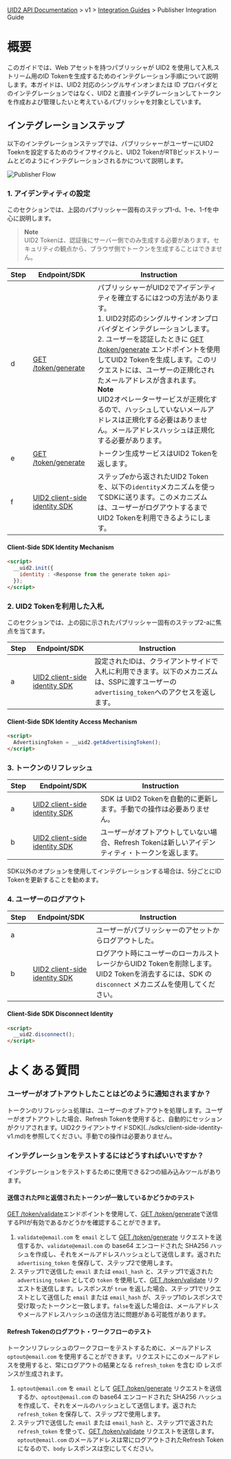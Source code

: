 [UID2 API Documentation](../../README.md) > v1 > [Integration Guides](README.md) > Publisher Integration Guide

# 概要

このガイドでは、Web アセットを持つパブリッシャが UID2 を使用して入札ストリーム用のID Tokenを生成するためのインテグレーション手順について説明します。本ガイドは、UID2 対応のシングルサインオンまたは ID プロバイダとのインテグレーションではなく、UID2 と直接インテグレーションしてトークンを作成および管理したいと考えているパブリッシャを対象としています。

## インテグレーションステップ

以下のインテグレーションステップでは、パブリッシャーがユーザーにUID2 Toeknを設定するためのライフサイクルと、UID2 TokenがRTBビッドストリームとどのようにインテグレーションされるかについて説明します。

![Publisher Flow](https://mermaid.ink/svg/eyJjb2RlIjoiICBzZXF1ZW5jZURpYWdyYW1cbiAgICBwYXJ0aWNpcGFudCBVIGFzIOODpuODvOOCtuODvFxuICAgIHBhcnRpY2lwYW50IFAgYXMg44OR44OW44Oq44OD44K344Oj44O8XG4gICAgcGFydGljaXBhbnQgVUlEMiBhcyBVSUQyIFNlcnZpY2VcbiAgICBwYXJ0aWNpcGFudCBTU1BcbiAgICBOb3RlIG92ZXIgVSxTU1A6IDEuIOOCouOCpOODh-ODs-ODhuOCo-ODhuOCo-OBruioreWumlxuICAgIFUtPj4rUDogMS1hLiDjg6bjg7zjgrbjg7zjgYzjg5Hjg5bjg6rjg4Pjgrfjg6Pjg7zjga7jgqLjgrvjg4Pjg4jjgavjgqLjgq_jgrvjgrnjgZfjgb7jgZnjgIJcbiAgICBQLT4-LVU6IDEtYi4g44OR44OW44Oq44OD44K344Oj44O844Gv44CB44Kq44O844OX44Oz44Gq44Kk44Oz44K_44O844ON44OD44OI44Gu5L6h5YCk5Lqk5o-b44KS6Kqs5piO44GX44CB44Ot44Kw44Kk44Oz44KS6KaB5rGC44GX44G-44GZ44CCXG4gICAgYWN0aXZhdGUgVVxuICAgIFUtPj5QOiAxLWMuIOODpuODvOOCtuODvOOBr-iqjeiovOOCkuihjOOBhOOAgVVJRDLjga7kvZzmiJDjgpLoqLHlj6_jgZfjgb7jgZnjgIJcbiAgICBkZWFjdGl2YXRlIFVcbiAgICBhY3RpdmF0ZSBQXG4gICAgUC0-PlVJRDI6IDEtZC4g44OR44OW44Oq44OD44K344Oj44O844Gv44CB44Om44O844K244O844GuUElJ44KS44OI44O844Kv44Oz55Sf5oiQ44K144O844OT44K544Gr6YCB44KK44G-44GZ44CCXG4gICAgZGVhY3RpdmF0ZSBQXG4gICAgYWN0aXZhdGUgVUlEMlxuICAgIFVJRDItPj5QOiAxLWUuIOODiOODvOOCr-ODs-eUn-aIkOOCteODvOODk-OCueOBr1VJRDIgVG9rZW7jgpLov5TjgZfjgb7jgZnjgIJcbiAgICBkZWFjdGl2YXRlIFVJRDJcbiAgICBhY3RpdmF0ZSBQXG4gICAgUC0-PlU6IDEtZi4g44OR44OW44Oq44OD44K344Oj44O844Gv44CB44Om44O844K244O844GrVUlEMuOCkuioreWumuOBl-OBvuOBmeOAglxuICAgIGRlYWN0aXZhdGUgUFxuICAgIE5vdGUgb3ZlciBVLFNTUDogMi4gVUlEMiBUb2tlbuOCkuWIqeeUqOOBl-OBn-WFpeacrVxuXG4gICAgUC0-PlNTUDogMi1hLiDjg5Hjg5bjg6rjg4Pjgrfjg6Pjg7zjga_jgIFVSUQyIFRva2Vu44KS5L2_44Gj44Gm5bqD5ZGK55SoU1NQ44KS5ZG844Gz5Ye644GX44G-44GZ44CCXG4gICAgYWN0aXZhdGUgU1NQXG4gICAgU1NQLT4-UDogMi1iLiBTU1Djga_jgIHooajnpLrjgZnjgovluoPlkYrjgpLov5TjgZfjgb7jgZnjgIJcbiAgICBkZWFjdGl2YXRlIFNTUFxuICAgIGFjdGl2YXRlIFBcbiAgICBQLT4-VTogMi1jLiDjg5Hjg5bjg6rjg4Pjgrfjg6Pjg7zjga_jgIHjg6bjg7zjgrbjg7zjgavluoPlkYrjgpLooajnpLrjgZfjgb7jgZnjgIJcbiAgICBkZWFjdGl2YXRlIFBcblxuICAgIE5vdGUgb3ZlciBVLFNTUDogMy4g44OI44O844Kv44Oz44Gu44Oq44OV44Os44OD44K344OlXG4gICAgVS0-PlVJRDI6IDMtYS4gU0RL44Gv44CB44Oq44OV44Os44OD44K344Ol44OI44O844Kv44Oz44KS5L2_55So44GX44GmVUlEMuOCkuODquODleODrOODg-OCt-ODpeOBmeOCi-ODquOCr-OCqOOCueODiOOCkumAgeS_oeOBl-OBvuOBmeOAglxuICAgIGFjdGl2YXRlIFVJRDJcbiAgICBVSUQyLT4-VTogMy1iLiDjg6bjg7zjgrbjg7zjgYzjgqrjg5fjg4jjgqLjgqbjg4jjgZfjgabjgYTjgarjgYTloLTlkIjjgIHjg6rjg5Xjg6zjg4Pjgrfjg6Xjg4jjg7zjgq_jg7Pjg7vjgrXjg7zjg5Pjgrnjga_mlrDjgZfjgYRJROODiOODvOOCr-ODs-OCkui_lOOBl-OBvuOBmeOAglxuICAgIGRlYWN0aXZhdGUgVUlEMlxuICAgIE5vdGUgb3ZlciBVLFNTUDogNC4g44Om44O844K244O844Ot44Kw44Ki44Km44OIXG4gICAgVS0-PlA6IDQtYS4g44Om44O844K244O844GM44OR44OW44Oq44OD44K344Oj44O844Gu44Ki44K744OD44OI44GL44KJ44Ot44Kw44Ki44Km44OI44GX44G-44GZ44CCXG4gICAgYWN0aXZhdGUgUFxuICAgIFAtPj5VOiA0LWIuIOODpuODvOOCtuODvOOBrklE44GM44Kv44Oq44Ki44GV44KM44G-44GZ44CCXG4gICAgZGVhY3RpdmF0ZSBQIiwibWVybWFpZCI6eyJ0aGVtZSI6ImZvcmVzdCJ9LCJ1cGRhdGVFZGl0b3IiOmZhbHNlLCJhdXRvU3luYyI6dHJ1ZSwidXBkYXRlRGlhZ3JhbSI6ZmFsc2V9)

### 1. アイデンティティの設定

このセクションでは、上図のパブリッシャー固有のステップ1-d、1-e、1-fを中心に説明します。

><b>Note</b><br>
UID2 Tokenは、認証後にサーバー側でのみ生成する必要があります。セキュリティの観点から、ブラウザ側でトークンを生成することはできません。

| Step | Endpoint/SDK | Instruction |
| --- | --- | --- |
| d | [GET /token/generate](../endpoints/get-token-generate.md) | パブリッシャーがUID2でアイデンティティを確立するには2つの方法があります。<br>1. UID2対応のシングルサインオンプロバイダとインテグレーションします。<br> 2. ユーザーを認証したときに [GET /token/generate](../endpoints/get-token-generate.md) エンドポイントを使用してUID2 Tokenを生成します。このリクエストには、ユーザーの正規化されたメールアドレスが含まれます。  <br><b>Note</b><br>UID2オペレーターサービスが正規化するので、ハッシュしていないメールアドレスは正規化する必要はありません。メールアドレスハッシュは正規化する必要があります。|
| e | [GET /token/generate](../endpoints/get-token-generate.md) | トークン生成サービスはUID2 Tokenを返します。 |
| f | [UID2 client-side identity SDK](../sdks/client-side-identity-v1.md) | ステップeから返されたUID2 Tokenを、以下の`identity`メカニズムを使ってSDKに送ります。このメカニズムは、ユーザーがログアウトするまでUID2 Tokenを利用できるようにします。 |

#### Client-Side SDK Identity Mechanism

```html
<script>
  __uid2.init({
    identity : <Response from the generate token api>
  });
</script>
```

### 2. UID2 Tokenを利用した入札

このセクションでは、上の図に示されたパブリッシャー固有のステップ2-aに焦点を当てます。

| Step | Endpoint/SDK | Instruction |
| --- | --- | --- |
| a | [UID2 client-side identity SDK](../sdks/client-side-identity-v1.md) | 設定されたIDは、クライアントサイドで入札に利用できます。以下のメカニズムは、SSPに渡すユーザーの`advertising_token`へのアクセスを返します。 |

#### Client-Side SDK Identity Access Mechanism

```html
<script>
  AdvertisingToken = __uid2.getAdvertisingToken();
</script>
```

### 3. トークンのリフレッシュ

| Step | Endpoint/SDK | Instruction |
| --- | --- | --- |
| a | [UID2 client-side identity SDK](../sdks/client-side-identity-v1.md) | SDK は UID2 Tokenを自動的に更新します。手動での操作は必要ありません。 |
| b | [UID2 client-side identity SDK](../sdks/client-side-identity-v1.md) | ユーザーがオプトアウトしていない場合、Refresh Tokenは新しいアイデンティティ・トークンを返します。 |

SDK以外のオプションを使用してインテグレーションする場合は、5分ごとにID Tokenを更新することを勧めます。

### 4. ユーザーのログアウト

| Step | Endpoint/SDK | Instruction |
| --- | --- | --- |
| a |  | ユーザーがパブリッシャーのアセットからログアウトした。 |
| b | [UID2 client-side identity SDK](../sdks/client-side-identity-v1.md) | ログアウト時にユーザーのローカルストレージからUID2 Tokenを削除します。UID2 Tokenを消去するには、SDK の `disconnect` メカニズムを使用してください。 |

#### Client-Side SDK Disconnect Identity

```html
<script>
  __uid2.disconnect();
</script>
```

# よくある質問

### ユーザーがオプトアウトしたことはどのように通知されますか？
トークンのリフレッシュ処理は、ユーザーのオプトアウトを処理します。ユーザーがオプトアウトした場合、Refresh Tokenを使用すると、自動的にセッションがクリアされます。UID2クライアントサイドSDK](../sdks/client-side-identity-v1.md)を参照してください。手動での操作は必要ありません。

### インテグレーションをテストするにはどうすればいいですか？
インテグレーションをテストするために使用できる2つの組み込みツールがあります。

#### 送信されたPIIと返信されたトークンが一致しているかどうかのテスト
[GET /token/validate](../endpoints/get-token-validate.md)エンドポイントを使用して、[GET /token/generate](../endpoints/get-token-generate.md)で送信するPIIが有効であるかどうかを確認することができます。

1. `validate@email.com` を `email` として [GET /token/generate](../endpoints/get-token-generate.md) リクエストを送信するか、`validate@email.com` の base64 エンコードされた SHA256 ハッシュを作成し、それをメールアドレスハッシュとして送信します。返された `advertising_token` を保存して、ステップ2で使用します。
2. ステップ1で送信した `email` または `email_hash` と、ステップ1で返された `advertising_token` としての `token` を使用して、[GET /token/validate](../endpoints/get-token-validate.md) リクエストを送信します。レスポンスが `true` を返した場合、ステップ1でリクエストとして送信した `email` または `email_hash` が、ステップ1のレスポンスで受け取ったトークンと一致します。`false`を返した場合は、メールアドレスやメールアドレスハッシュの送信方法に問題がある可能性があります。

#### Refresh Tokenのログアウト・ワークフローのテスト

トークンリフレッシュのワークフローをテストするために、メールアドレス `optout@email.com` を使用することができます。リクエストにこのメールアドレスを使用すると、常にログアウトの結果となる `refresh_token` を含む ID レスポンスが生成されます。

1. `optout@email.com` を `email` として [GET /token/generate](../endpoints/get-token-generate.md) リクエストを送信するか、`optout@email.com` の base64 エンコードされた SHA256 ハッシュを作成して、それをメールのハッシュとして送信します。返された `refresh_token` を保存して、ステップ2で使用します。
2. ステップ1で送信した `email` または `email_hash` と、ステップ1で返された `refresh_token` を使って、[GET /token/validate](../endpoints/get-token-validate.md) リクエストを送信します。`optout@email.com` のメールアドレスは常にログアウトされたRefresh Tokenになるので、`body` レスポンスは空にしてください。
